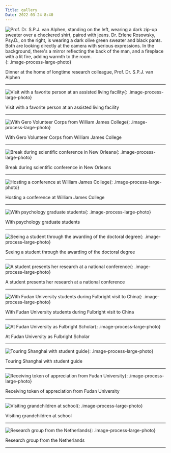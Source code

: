 ```yaml
---
Title: gallery
Date: 2022-03-24 8:40
---
```


![Prof. Dr. S.P.J. van Alphen, standing on the left, wearing a dark zip-up sweater over a checkered shirt, paired with jeans. Dr. Erlene Rosowsky, Psy.D., on the right, is wearing a dark olive green sweater and black pants. Both are looking directly at the camera with serious expressions. In the background, there's a mirror reflecting the back of the man, and a fireplace with a lit fire, adding warmth to the room.]({static}/images/IMG_8940.jpg){: .image-process-large-photo}

Dinner at the home of longtime research colleague, Prof. Dr. S.P.J. van Alphen

---

![Visit with a favorite person at an assisted living facility]({static}/images/img_3727.jpg){: .image-process-large-photo}

Visit with a favorite person at an assisted living facility

---

![With Gero Volunteer Corps from William James College]({static}/images/img_2216.jpg){: .image-process-large-photo}

With Gero Volunteer Corps from William James College

---

![Break during scientific conference in New Orleans]({static}/images/img_4692.jpg){: .image-process-large-photo}

Break during scientific conference in New Orleans

---

![Hosting a conference at William James College]({static}/images/img_4796.jpg){: .image-process-large-photo}

Hosting a conference at William James College

---

![With psychology graduate students]({static}/images/img_4766.jpg){: .image-process-large-photo}

With psychology graduate students

---

![Seeing a student through the awarding of the doctoral degree]({static}/images/img_5844.jpg){: .image-process-large-photo}

Seeing a student through the awarding of the doctoral degree

---

![A student presents her research at a national conference]({static}/images/img_0861.jpg){: .image-process-large-photo}

A student presents her research at a national conference

---

![With Fudan University students during Fulbright visit to China]({static}/images/img_3375.jpg){: .image-process-large-photo}

With Fudan University students during Fulbright visit to China

---

![At Fudan University as Fulbright Scholar]({static}/images/img_3449.jpg){: .image-process-large-photo}

At Fudan University as Fulbright Scholar

---

![Touring Shanghai with student guide]({static}/images/img_3509.jpg){: .image-process-large-photo}

Touring Shanghai with student guide

---

![Receiving token of appreciation from Fudan University]({static}/images/img_3488.jpg){: .image-process-large-photo}

Receiving token of appreciation from Fudan University

---

![Visiting grandchildren at school]({static}/images/img_4484.jpg){: .image-process-large-photo}

Visiting grandchildren at school

---

![Research group from the Netherlands]({static}/images/img_0339.jpg){: .image-process-large-photo}

Research group from the Netherlands

---
